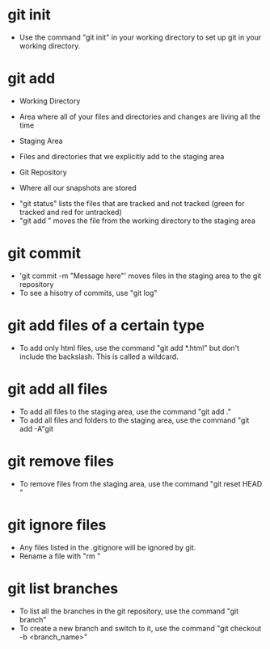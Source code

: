 # git init

- Use the command "git init" in your working directory to set up git in your working directory.

# git add

- Working Directory

* Area where all of your files and directories and changes are living all the time

- Staging Area

* Files and directories that we explicitly add to the staging area

- Git Repository

* Where all our snapshots are stored

- "git status" lists the files that are tracked and not tracked (green for tracked and red for untracked)
- "git add <filename>" moves the file from the working directory to the staging area

# git commit

- 'git commit -m "Message here"' moves files in the staging area to the git repository
- To see a hisotry of commits, use "git log"

# git add files of a certain type

- To add only html files, use the command "git add \*.html" but don't include the backslash. This is called a wildcard.

# git add all files

- To add all files to the staging area, use the command "git add ."
- To add all files and folders to the staging area, use the command "git add -A"git

# git remove files

- To remove files from the staging area, use the command "git reset HEAD <filename>"

# git ignore files

- Any files listed in the .gitignore will be ignored by git.
- Rename a file with "rm <fileToBeRenamed> <newFilenam>"

# git list branches

- To list all the branches in the git repository, use the command "git branch"
- To create a new branch and switch to it, use the command "git checkout -b <branch_name>"

